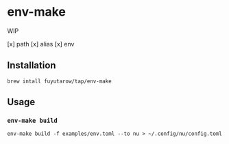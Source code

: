 # env-make

WIP

[x] path
[x] alias
[x] env

## Installation

```
brew intall fuyutarow/tap/env-make
```

## Usage

### `env-make build`
```
env-make build -f examples/env.toml --to nu > ~/.config/nu/config.toml
```